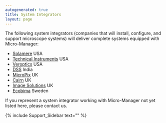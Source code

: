 ```yaml
---
autogenerated: true
title: System Integrators
layout: page
---
```


The following system integrators (companies that will install,
configure, and support microscope systems) will deliver complete systems
equipped with Micro-Manager:

-   [Solamere](http://solameretech.com) USA
-   [Technical Instruments](http://www.techinst.com/) USA
-   [Veroptics](https://www.veroptics.com/) USA
-   [DSS](http://dssimage.com) India
-   [MicroPix](http://www.micropiximaging.com) UK
-   [Cairn](http://www.cairn-research.co.uk) UK
-   [Image Solutions](http://www.imsol.co.uk) UK
-   [Ecobima](http://www.ecobima.com) Sweden

If you represent a system integrator working with Micro-Manager not yet
listed here, please contact us.

{% include Support_Sidebar text="" %}
